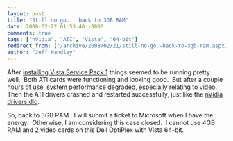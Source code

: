 ```yaml
---
layout: post
title: "Still no go... back to 3GB RAM"
date: 2008-02-22 01:53:40 -0800
comments: true
tags: ["nVidia", "ATI", "Vista", "64-bit"]
redirect_from: ["/archive/2008/02/21/still-no-go.-back-to-3gb-ram.aspx/"]
author: "Jeff Handley"
---
```

<!-- more -->
<p>After <a href="http://blog.jeffhandley.com/archive/2008/02/19/video-card-update---vista-service-pack-1.aspx" target="_blank">installing Vista Service Pack 1</a> things seemed to be running pretty well.  Both ATI cards were functioning and looking good.  But after a couple hours of use, system performance degraded, especially relating to video.  Then the ATI drivers crashed and restarted successfully, just like the <a href="http://blog.jeffhandley.com/archive/2008/02/04/video-card-woes---up-to-3-screens-down-to.aspx" target="_blank">nVidia drivers did</a>.</p>  <p>So, back to 3GB RAM.  I will submit a ticket to Microsoft when I have the energy.  Otherwise, I am considering this case closed.  I cannot use 4GB RAM and 2 video cards on this Dell OptiPlex with Vista 64-bit.</p>
